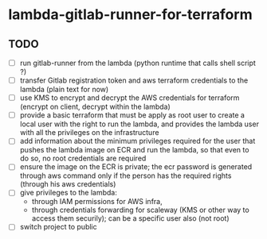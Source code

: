 # lambda-gitlab-runner-for-terraform

## TODO

 * [ ] run gitlab-runner from the lambda (python runtime that calls shell script ?)
 * [ ] transfer Gitlab registration token and aws terraform credentials to the lambda (plain text for now)
 * [ ] use KMS to encrypt and decrypt the AWS credentials for terraform (encrypt on client, decrypt within the lambda)
 * [ ] provide a basic terraform that must be apply as root user to create a local user with the right to run the lambda, and provides the lambda user with all the privileges on the infrastructure
 * [ ] add information about the minimum privileges required for the user that pushes the lambda image on ECR and run the lambda, so that even to do so, no root credentials are required
 * [ ] ensure the image on the ECR is private; the ecr password is generated through aws command only if the person has the required rights (through his aws credentials)
 * [ ] give privileges to the lambda:
    - through IAM permissions for AWS infra,
    - through credentials forwarding for scaleway (KMS or other way to access them securily); can be a specific user also (not root)
 * [ ] switch project to public
